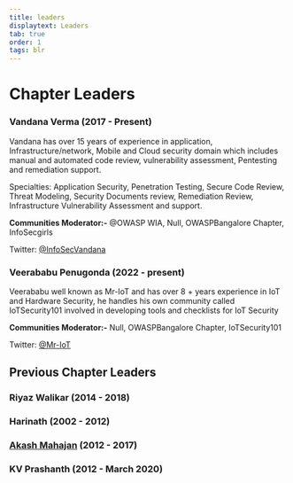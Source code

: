 ```yaml
---
title: leaders
displaytext: Leaders
tab: true
order: 1
tags: blr
---
```




# **Chapter Leaders**
### **Vandana Verma (2017 - Present)**

Vandana has over 15 years of experience in application,
Infrastructure/network, Mobile and Cloud security domain which includes
manual and automated code review, vulnerability assessment, Pentesting
and remediation support.

Specialties: Application Security, Penetration Testing, Secure Code
Review, Threat Modeling, Security Documents review, Remediation Review,
Infrastructure Vulnerability Assessment and support.

**Communities Moderator:-** @OWASP WIA, Null, OWASPBangalore Chapter,
InfoSecgirls

Twitter: [@InfoSecVandana](https://www.twitter.com/InfosecVandana)

### **Veerababu Penugonda (2022 - present)**
Veerababu well known as Mr-IoT and has over 8 + years experience in IoT and Hardware Security,
he handles his own community called IoTSecurity101
involved in developing tools and checklists for IoT Security

**Communities Moderator:-** Null, OWASPBangalore Chapter, IoTSecurity101

Twitter: [@Mr-IoT](https://twitter.com/v33riot)




## Previous Chapter Leaders

### Riyaz Walikar (2014 - 2018)

### Harinath (2002 - 2012)

### [Akash Mahajan](User:Makash "wikilink") (2012 - 2017)

### KV Prashanth (2012 - March 2020)
